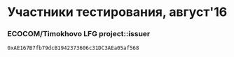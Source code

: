 # Участники тестирования, август'16

### ECOCOM/Timokhovo LFG project::issuer
`0xAE167B7fb79dcB1942373606c31DC3AEa05af568`
